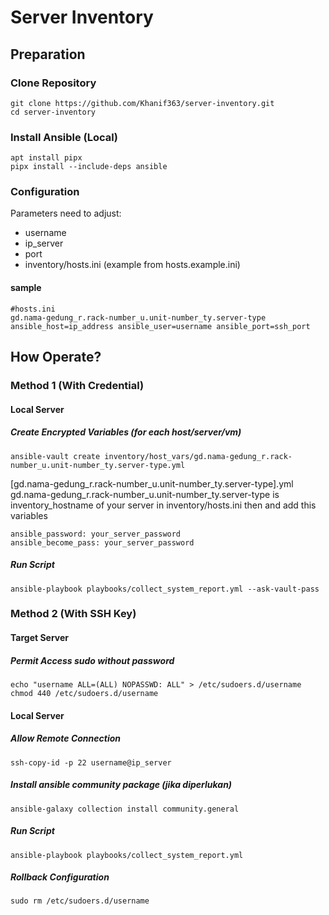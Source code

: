 # Server Inventory

## Preparation
### Clone Repository
```
git clone https://github.com/Khanif363/server-inventory.git
cd server-inventory
```
### Install Ansible (Local)
```
apt install pipx
pipx install --include-deps ansible
```

### Configuration
Parameters need to adjust:
- username
- ip_server
- port
- inventory/hosts.ini (example from hosts.example.ini)
#### sample
```
#hosts.ini
gd.nama-gedung_r.rack-number_u.unit-number_ty.server-type ansible_host=ip_address ansible_user=username ansible_port=ssh_port
```

## How Operate?
### Method 1 (With Credential)
#### Local Server
##### Create Encrypted Variables (for each host/server/vm)
```
ansible-vault create inventory/host_vars/gd.nama-gedung_r.rack-number_u.unit-number_ty.server-type.yml
```
[gd.nama-gedung_r.rack-number_u.unit-number_ty.server-type].yml gd.nama-gedung_r.rack-number_u.unit-number_ty.server-type is inventory_hostname of your server in inventory/hosts.ini
then and add this variables
```
ansible_password: your_server_password
ansible_become_pass: your_server_password
```

##### Run Script
```
ansible-playbook playbooks/collect_system_report.yml --ask-vault-pass
```


### Method 2 (With SSH Key)
#### Target Server
##### Permit Access sudo without password
```
echo "username ALL=(ALL) NOPASSWD: ALL" > /etc/sudoers.d/username
chmod 440 /etc/sudoers.d/username
```

#### Local Server
##### Allow Remote Connection
```
ssh-copy-id -p 22 username@ip_server
```
##### Install ansible community package (jika diperlukan)
```
ansible-galaxy collection install community.general
```
##### Run Script
```
ansible-playbook playbooks/collect_system_report.yml
```

##### Rollback Configuration
```
sudo rm /etc/sudoers.d/username
```